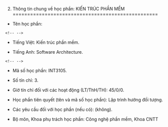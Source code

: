 2. Thông tin chung về học phần: KIẾN TRÚC PHẦN MỀM
==================================================

-   Tên học phần:

```{=html}
<!-- -->
```
-   Tiếng Việt: Kiến trúc phần mềm.

-   Tiếng Anh: Software Architecture.

```{=html}
<!-- -->
```
-   Mã số học phần: INT3105.

-   Số tín chỉ: 3.

-   Giờ tín chỉ đối với các hoạt động (LT/ThH/TH): 45/0/0.

-   Học phần tiên quyết (tên và mã số học phần): Lập trình hướng đối
    tượng.

-   Các yêu cầu đối với học phần (nếu có): (không).

-   Bộ môn, Khoa phụ trách học phần: Công nghệ phần mềm, Khoa CNTT

